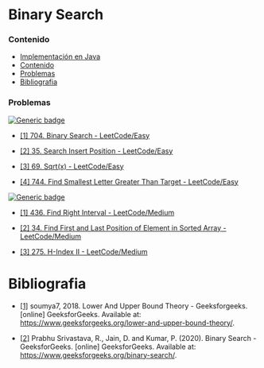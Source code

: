 # Binary Search

### Contenido

* [Implementación en Java](#)
* [Contenido](#contenido)
* [Problemas](#problemas)
* [Bibliografia](#bibliografia)

### Problemas

[![Generic badge](https://img.shields.io/badge/LeetCode-Easy-green.svg)](https://leetcode.com/problemset/algorithms/)

* [[1] 704. Binary Search - LeetCode/Easy](https://leetcode.com/problems/binary-search/)

* [[2] 35. Search Insert Position - LeetCode/Easy](https://leetcode.com/problems/search-insert-position/)

* [[3] 69. Sqrt(x) - LeetCode/Easy](https://leetcode.com/problems/sqrtx/)

* [[4] 744. Find Smallest Letter Greater Than Target - LeetCode/Easy](https://leetcode.com/problems/find-smallest-letter-greater-than-target/)

[![Generic badge](https://img.shields.io/badge/LeetCode-Medium-yellow.svg)](https://leetcode.com/problemset/algorithms/)

* [[1] 436. Find Right Interval - LeetCode/Medium](https://leetcode.com/problems/find-right-interval/)

* [[2] 34. Find First and Last Position of Element in Sorted Array - LeetCode/Medium](https://leetcode.com/problems/find-first-and-last-position-of-element-in-sorted-array/)

* [[3] 275. H-Index II - LeetCode/Medium](https://leetcode.com/problems/h-index-ii/)

# Bibliografia

* [[1]](https://www.geeksforgeeks.org/lower-and-upper-bound-theory/) soumya7, 2018. Lower And Upper Bound Theory - Geeksforgeeks. [online] GeeksforGeeks. Available at: <https://www.geeksforgeeks.org/lower-and-upper-bound-theory/>.

* [[2]](https://www.geeksforgeeks.org/binary-search/) Prabhu Srivastava, R., Jain, D. and Kumar, P. (2020). Binary Search - GeeksforGeeks. [online] GeeksforGeeks. Available at: https://www.geeksforgeeks.org/binary-search/.